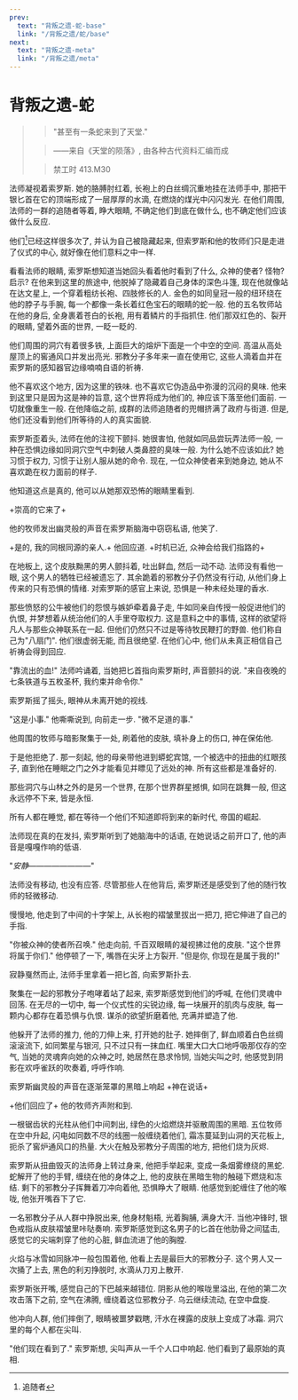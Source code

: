 ```yaml
---
prev:
  text: "背叛之遗-蛇-base"
  link: "/背叛之遗/蛇/base"
next:
  text: "背叛之遗-meta"
  link: "/背叛之遗/meta"
---
```


# 背叛之遗-蛇

> > "甚至有一条蛇来到了天堂."
>
> > ——来自《天堂的陨落》, 由各种古代资料汇编而成
>
> > 禁工时 413.M30

法师凝视着索罗斯. 她的胳膊肘红着, 长袍上的白丝绸沉重地挂在法师手中, 那把干银匕首在它的顶端形成了一层厚厚的水滴, 在燃烧的煤光中闪闪发光. 在他们周围, 法师的一群的追随者等着, 睁大眼睛, 不确定他们到底在做什么, 也不确定他们应该做什么反应.

他们[^1]已经这样很多次了, 并认为自己被隐藏起来, 但索罗斯和他的牧师们只是走进了仪式的中心, 就好像在他们意料之中一样.

看看法师的眼睛, 索罗斯想知道当她回头看着他时看到了什么, 众神的使者? 怪物? 启示? 在他来到这里的旅途中, 他脱掉了隐藏着自己身体的深色斗篷, 现在他就像站在达文星上, 一个穿着粗纺长袍、四肢修长的人. 金色的如同皇冠一般的纽环绕在他的脖子与手腕, 每一个都像一条长着红色宝石的眼睛的蛇一般. 他的五名牧师站在他的身后, 全身裹着苍白的长袍, 用有着鳞片的手指抓住. 他们那双红色的、裂开的眼睛, 望着外面的世界, 一眨一眨的.

他们周围的洞穴有着很多铁, 上面巨大的熔炉下面是一个中空的空间. 高温从高处屋顶上的窖通风口并发出亮光. 邪教分子多年来一直在使用它, 这些人滴着血并在索罗斯的感知器官边缘喃喃自语的祈祷.

他不喜欢这个地方, 因为这里的铁味. 也不喜欢它伪造品中弥漫的沉闷的臭味. 他来到这里只是因为这是神的旨意, 这个世界将成为他们的, 神应该下落至他们面前. 一切就像重生一般. 在他降临之前, 成群的法师追随者的兜帽挤满了政府与街道. 但是, 他们还没看到他们所等待的人的真实面貌.

索罗斯歪着头, 法师在他的注视下颤抖. 她很害怕, 他就如同品尝玩弄法师一般, 一种在恐惧边缘如同洞穴空气中刺破人类鼻腔的臭味一般. 为什么她不应该如此? 她习惯于权力, 习惯于让别人服从她的命令. 现在, 一位众神使者来到她身边, 她从不喜欢跪在权力面前的样子.

他知道这点是真的, 他可以从她那双恐怖的眼睛里看到.

+崇高的它来了+

他的牧师发出幽灵般的声音在索罗斯脑海中窃窃私语, 他笑了.

+是的, 我的同根同源的亲人.+ 他回应道. +时机已近, 众神会给我们指路的+

在地板上, 这个皮肤黝黑的男人颤抖着, 吐出鲜血, 然后一动不动. 法师没有看他一眼, 这个男人的牺牲已经被遗忘了. 其余跪着的邪教分子仍然没有行动, 从他们身上传来的只有恐惧的情绪. 对索罗斯的感官上来说, 恐惧是一种未经处理的香水.

那些愤怒的公牛被他们的怨恨与嫉妒牵着鼻子走, 牛如同亲自传授一般促进他们的仇恨, 并梦想着从统治他们的人手里夺取权力. 这是意料之中的事情, 这样的欲望将凡人与那些众神联系在一起. 但他们仍然只不过是等待牧民鞭打的野兽. 他们称自己为"八扇门". 他们很虚弱无能, 而且很绝望. 在他们心中, 他们从未真正相信自己祈祷会得到回应.

"靠流出的血!" 法师吟诵着, 当她把匕首指向索罗斯时, 声音颤抖的说. "来自夜晚的七条铁道与五枚圣杯, 我约束并命令你."

索罗斯摇了摇头, 眼神从未离开她的视线.

"这是小事." 他嘶嘶说到, 向前走一步. "微不足道的事."

他周围的牧师与暗影聚集于一处, 刷着他的皮肤, 填补身上的伤口, 神在保佑他.

于是他拒绝了. 那一刻起, 他的母亲带他进到蟒蛇宾馆, 一个被选中的扭曲的红眼孩子, 直到他在睡眠之门之外才能看见并瞟见了远处的神. 所有这些都是准备好的.

那些洞穴与山林之外的是另一个世界, 在那个世界群星撼惧, 如同在跳舞一般, 但这永远停不下来, 皆是永恒.

所有人都在睡觉, 都在等待一个他们不知道即将到来的新时代, 帝国的崛起.

法师现在真的在发抖, 索罗斯听到了她脑海中的话语, 在她说话之前开口了, 他的声音是嘎嘎作响的低语.

"*安静————————*"

法师没有移动, 也没有应答. 尽管那些人在他背后, 索罗斯还是感受到了他的随行牧师的轻微移动.

慢慢地, 他走到了中间的十字架上, 从长袍的褶皱里拔出一把刀, 把它伸进了自己的手指.

"你被众神的使者所召唤." 他走向前, 千百双眼睛的凝视拂过他的皮肤. "这个世界将属于你们." 他停顿了一下, 嘴唇在尖牙上方裂开. "但是你, 你现在是属于我的!"

寂静戛然而止, 法师手里拿着一把匕首, 向索罗斯扑去.

聚集在一起的邪教分子咆哮着站了起来, 索罗斯感觉到他们的呼喊, 在他们灵魂中回荡. 在无尽的一切中, 每一个仪式性的尖锐边缘, 每一块展开的肌肉与皮肤, 每一颗内心都存在着恐惧与仇恨. 谋杀的欲望折磨着他, 充满并塑造了他.

他躲开了法师的推力, 他的刀伸上来, 打开她的肚子. 她摔倒了, 鲜血顺着白色丝绸滚滚流下, 如同繁星与银河, 只不过只有一抹血红. 嘴里大口大口地呼吸那仅存的空气, 当她的灵魂奔向她的众神之时, 她居然在恳求怜悯, 当她尖叫之时, 他感觉到阴影在欢呼雀跃的吹奏着, 呼呼作响.

索罗斯幽灵般的声音在逐渐笼罩的黑暗上响起 +神在说话+

+他们回应了+ 他的牧师齐声附和到.

一根锯齿状的光柱从他们中间刺出, 绿色的火焰燃烧并驱散周围的黑暗. 五位牧师在空中升起, 闪电如同数不尽的线圈一般缠绕着他们, 霜冻蔓延到山洞的天花板上, 扼杀了窖炉通风口的热量. 大火在触及邪教分子周围的地方, 把他们烧为灰烬.

索罗斯从扭曲毁灭的法师身上转过身来, 他把手举起来, 变成一条烟雾缭绕的黑蛇. 蛇解开了他的手臂, 缠绕在他的身体之上, 他的皮肤在黑暗生物的触碰下燃烧和冻结. 剩下的邪教分子挥舞着刀冲向着他, 恐惧睁大了眼睛. 他感觉到蛇缠住了他的喉咙, 他张开嘴吞下了它.

一名邪教分子从人群中挣脱出来, 他身材魁梧, 光着胸脯, 满身大汗. 当他冲锋时, 银色戒指从皮肤褶皱里咔哒奏响. 索罗斯感觉到这名男子的匕首在他肋骨之间猛击, 感觉它的尖端刺穿了他的心脏, 鲜血流进了他的胸膛.

火焰与冰雪如同脉冲一般包围着他, 他看上去是最巨大的邪教分子. 这个男人又一次捅了上去, 黑色的利刃挣脱时, 水滴从刀刃上散开.

索罗斯张开嘴, 感觉自己的下巴越来越错位. 阴影从他的喉咙里溢出, 在他的第二次攻击落下之前, 空气在沸腾, 缠绕着这位邪教分子. 乌云继续流动, 在空中盘旋.

他冲向人群, 他们摔倒了, 眼睛被噩梦戳瞎, 汗水在裸露的皮肤上变成了冰霜. 洞穴里的每个人都在尖叫.

"他们现在看到了." 索罗斯想, 尖叫声从一千个人口中响起. 他们看到了最原始的真相.

[^1]: 追随者

